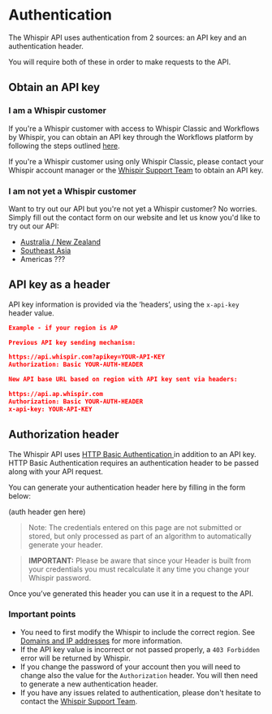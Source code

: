 # Authentication

The Whispir API uses authentication from 2 sources: an API key and an authentication header.

You will require both of these in order to make requests to the API.

## Obtain an API key


### I am a Whispir customer
If you're a Whispir customer with access to Whispir Classic and Workflows by Whispir, you can obtain an API key through the Workflows platform by following the steps outlined [here](https://help.whispir.com/en/articles/4940972-api-keys-portal).

If you're a Whispir customer using only Whispir Classic, please contact your Whispir account manager or the [Whispir Support Team](mailto:support@whispir.com) to obtain an API key.

### I am not yet a Whispir customer
Want to try out our API but you're not yet a Whispir customer? No worries. Simply fill out the contact form on our website and let us know you'd like to try out our API:

- [Australia / New Zealand](https://www.whispir.com/en-au/contact/)
- [Southeast Asia](https://www.whispir.com/en-sg/contact/)
- Americas ???
## API key as a header

API key information is provided via the ‘headers’, using the `x-api-key` header value.

```json
Example - if your region is AP

Previous API key sending mechanism:

https://api.whispir.com?apikey=YOUR-API-KEY
Authorization: Basic YOUR-AUTH-HEADER

New API base URL based on region with API key sent via headers:

https://api.ap.whispir.com
Authorization: Basic YOUR-AUTH-HEADER
x-api-key: YOUR-API-KEY
```

## Authorization header

The Whispir API uses [HTTP Basic Authentication ](https://en.wikipedia.org/wiki/Basic_access_authentication) in addition to an API key. HTTP Basic Authentication requires an authentication header to be passed along with your API request.

You can generate your authentication header here by filling in the form below:
 
 (auth header gen here)                          

> Note: The credentials entered on this page are not submitted or stored, but only processed as part of an algorithm to automatically generate your header.

> **IMPORTANT:** Please be aware that since your Header is built from your credentials you must recalculate it any time you change your Whispir password.

Once you’ve generated this header you can use it in a request to the API. 

### Important points

- You need to first modify the Whispir to include the correct region. See [Domains and IP addresses](Domains-and-IP-addresses.md) for more information.
- If the API key value is incorrect or not passed properly, a `403 Forbidden` error will be returned by Whispir.
- If you change the password of your account then you will need to change also the value for the `Authorization` header. You will then need to generate a new authentication header.
- If you have any issues related to authentication, please don't hesitate to contact the [Whispir Support Team](mailto='support@whispir.com').
